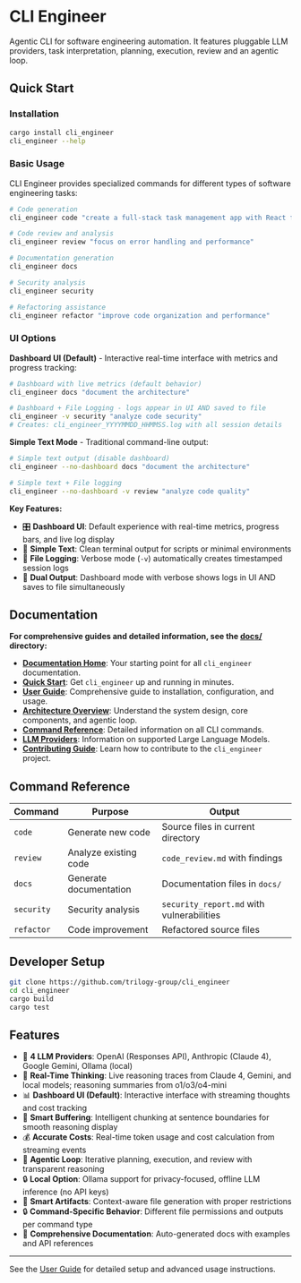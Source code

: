 # CLI Engineer

Agentic CLI for software engineering automation. It features pluggable LLM providers, task interpretation, planning, execution, review and an agentic loop.

## Quick Start

### Installation

```bash
cargo install cli_engineer
cli_engineer --help
```

### Basic Usage

CLI Engineer provides specialized commands for different types of software engineering tasks:

```bash
# Code generation
cli_engineer code "create a full-stack task management app with React frontend, Node.js/Express backend, PostgreSQL database, user authentication, and REST API"

# Code review and analysis
cli_engineer review "focus on error handling and performance"

# Documentation generation
cli_engineer docs

# Security analysis
cli_engineer security

# Refactoring assistance
cli_engineer refactor "improve code organization and performance"
```

### UI Options

**Dashboard UI (Default)** - Interactive real-time interface with metrics and progress tracking:
```bash
# Dashboard with live metrics (default behavior)
cli_engineer docs "document the architecture"

# Dashboard + File Logging - logs appear in UI AND saved to file
cli_engineer -v security "analyze code security"
# Creates: cli_engineer_YYYYMMDD_HHMMSS.log with all session details
```

**Simple Text Mode** - Traditional command-line output:
```bash
# Simple text output (disable dashboard)
cli_engineer --no-dashboard docs "document the architecture"

# Simple text + File logging
cli_engineer --no-dashboard -v review "analyze code quality"
```

**Key Features:**
- 🎛️ **Dashboard UI**: Default experience with real-time metrics, progress bars, and live log display
- 📄 **Simple Text**: Clean terminal output for scripts or minimal environments
- 📝 **File Logging**: Verbose mode (`-v`) automatically creates timestamped session logs
- 🔄 **Dual Output**: Dashboard mode with verbose shows logs in UI AND saves to file simultaneously

## Documentation

 **For comprehensive guides and detailed information, see the [docs/](./docs/) directory:**

- **[Documentation Home](./docs/index.md)**: Your starting point for all `cli_engineer` documentation.
- **[Quick Start](./docs/quick_start.md)**: Get `cli_engineer` up and running in minutes.
- **[User Guide](./docs/user_guide.md)**: Comprehensive guide to installation, configuration, and usage.
- **[Architecture Overview](./docs/architecture.md)**: Understand the system design, core components, and agentic loop.
- **[Command Reference](./docs/command-reference.md)**: Detailed information on all CLI commands.
- **[LLM Providers](./docs/llm_providers.md)**: Information on supported Large Language Models.
- **[Contributing Guide](./docs/contributing.md)**: Learn how to contribute to the `cli_engineer` project.

## Command Reference

| Command | Purpose | Output |
|---------|---------|--------|
| `code` | Generate new code | Source files in current directory |
| `review` | Analyze existing code | `code_review.md` with findings |
| `docs` | Generate documentation | Documentation files in `docs/` |
| `security` | Security analysis | `security_report.md` with vulnerabilities |
| `refactor` | Code improvement | Refactored source files |

## Developer Setup

```bash
git clone https://github.com/trilogy-group/cli_engineer
cd cli_engineer
cargo build
cargo test
```

## Features

- 🤖 **4 LLM Providers**: OpenAI (Responses API), Anthropic (Claude 4), Google Gemini, Ollama (local)
- 🧠 **Real-Time Thinking**: Live reasoning traces from Claude 4, Gemini, and local models; reasoning summaries from o1/o3/o4-mini
- 📊 **Dashboard UI (Default)**: Interactive interface with streaming thoughts and cost tracking
- 📝 **Smart Buffering**: Intelligent chunking at sentence boundaries for smooth reasoning display
- 💰 **Accurate Costs**: Real-time token usage and cost calculation from streaming events
- 🔄 **Agentic Loop**: Iterative planning, execution, and review with transparent reasoning
- 🔒 **Local Option**: Ollama support for privacy-focused, offline LLM inference (no API keys)
- 📁 **Smart Artifacts**: Context-aware file generation with proper restrictions
- 🔒 **Command-Specific Behavior**: Different file permissions and outputs per command type
- 📖 **Comprehensive Documentation**: Auto-generated docs with examples and API references

---

See the [User Guide](./docs/user-guide.md) for detailed setup and advanced usage instructions.
